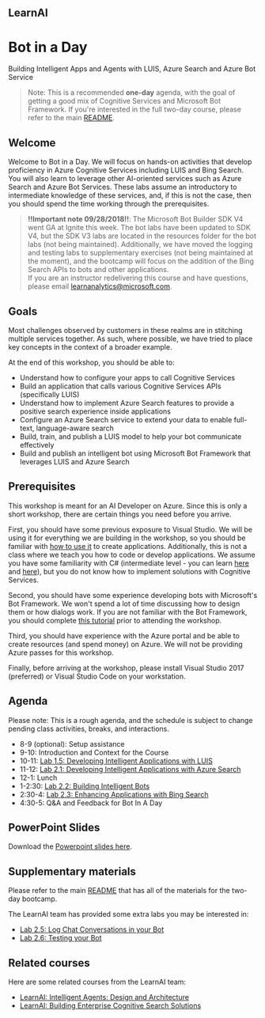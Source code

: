 ## LearnAI
# Bot in a Day
Building Intelligent Apps and Agents with LUIS, Azure Search and Azure Bot Service

> Note: This is a recommended **one-day** agenda, with the goal of getting a good mix of Cognitive Services and Microsoft Bot Framework. If you're interested in the full two-day course, please refer to the main [README](../README.md).

## Welcome 

Welcome to Bot in a Day. We will focus on hands-on activities that develop proficiency in Azure Cognitive Services including LUIS and Bing Search. You will also learn to leverage other AI-oriented services such as Azure Search and Azure Bot Services. These labs assume an introductory to intermediate knowledge of these services, and, if this is not the case, then you should spend the time working through the prerequisites.

> **!!Important note 09/28/2018!!**: The Microsoft Bot Builder SDK V4 went GA at Ignite this week. The bot labs have been updated to SDK V4, but the SDK V3 labs are located in the resources folder for the bot labs (not being maintained). Additionally, we have moved the logging and testing labs to supplementary exercises (not being maintained at the moment), and the bootcamp will focus on the addition of the Bing Search APIs to bots and other applications.  
> If you are an instructor redelivering this course and have questions, please email learnanalytics@microsoft.com.  

## Goals

Most challenges observed by customers in these realms are in stitching multiple services together. As such, where possible, we have tried to place key concepts in the context of a broader example. 

At the end of this workshop, you should be able to:

- Understand how to configure your apps to call Cognitive Services
- Build an application that calls various Cognitive Services APIs (specifically LUIS)
- Understand how to implement Azure Search features to provide a positive search experience inside applications
- Configure an Azure Search service to extend your data to enable full-text, language-aware search
- Build, train, and publish a LUIS model to help your bot communicate effectively
- Build and publish an intelligent bot using Microsoft Bot Framework that leverages LUIS and Azure Search

## Prerequisites

This workshop is meant for an AI Developer on Azure. Since this is only a short workshop, there are certain things you need before you arrive.

First, you should have some previous exposure to Visual Studio. We will be using it for everything we are building in the workshop, so you should be familiar with [how to use it](https://docs.microsoft.com/en-us/visualstudio/ide/visual-studio-ide) to create applications. Additionally, this is not a class where we teach you how to code or develop applications. We assume you have some familiarity with C# (intermediate level - you can learn [here](https://mva.microsoft.com/en-us/training-courses/c-fundamentals-for-absolute-beginners-16169?l=Lvld4EQIC_2706218949) and [here](https://docs.microsoft.com/en-us/dotnet/csharp/quick-starts/)), but you do not know how to implement solutions with Cognitive Services. 

Second, you should have some experience developing bots with Microsoft's Bot Framework. We won't spend a lot of time discussing how to design them or how dialogs work. If you are not familiar with the Bot Framework, you should complete [this tutorial](https://docs.microsoft.com/en-us/azure/bot-service/dotnet/bot-builder-dotnet-sdk-quickstart?view=azure-bot-service-4.0) prior to attending the workshop.

Third, you should have experience with the Azure portal and be able to create resources (and spend money) on Azure. We will not be providing Azure passes for this workshop.

Finally, before arriving at the workshop, please install Visual Studio 2017 (preferred) or Visual Studio Code on your workstation.


## Agenda

Please note: This is a rough agenda, and the schedule is subject to change pending class activities, breaks, and interactions.

- 8-9 (optional): Setup assistance
- 9-10: Introduction and Context for the Course
- 10-11: [Lab 1.5: Developing Intelligent Applications with LUIS][lab-cogsrvc-341]
- 11-12: [Lab 2.1: Developing Intelligent Applications with Azure Search][lab-azsearch-301]
- 12-1: Lunch
- 1-2:30: [Lab 2.2: Building Intelligent Bots][lab-intelbot-301]
- 2:30-4: [Lab 2.3: Enhancing Applications with Bing Search](https://github.com/InsightDI/LearnAI-Bootcamp/blob/master/lab02.3-bing_search/0_README.md)
- 4:30-5: Q&A and Feedback for Bot In A Day
 
## PowerPoint Slides

Download the [Powerpoint slides here](../presentations/BIAD%20v2%20Deck.pptx). 

## Supplementary materials
Please refer to the main [README](../README.md) that has all of the materials for the two-day bootcamp.

The LearnAI team has provided some extra labs you may be interested in:
- [Lab 2.5: Log Chat Conversations in your Bot](./lab02.5-logging_chat_conversations/0_README.md)
- [Lab 2.6: Testing your Bot](./lab02.6-testing_bots/0_README.md)

## Related courses
Here are some related courses from the LearnAI team:
- [LearnAI: Intelligent Agents: Design and Architecture](https://aka.ms/daaia)
- [LearnAI: Building Enterprise Cognitive Search Solutions](https://aka.ms/csw)  


[lab-cogsrvc-341]: https://github.com/InsightDI/LearnAI-Bootcamp/blob/master/lab01.5-luis/0_README.md
[lab-azsearch-301]: https://github.com/InsightDI/LearnAI-Bootcamp/blob/master/lab02.1-azure_search/0_README.md
[lab-intelbot-301]: https://github.com/InsightDI/LearnAI-Bootcamp/blob/master/lab02.2-building_bots/0_README_BIAD.md


